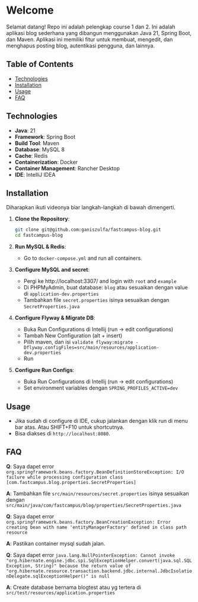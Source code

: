 # Welcome

Selamat datang! Repo ini adalah pelengkap course 1 dan 2. Ini adalah aplikasi blog sederhana yang dibangun menggunakan Java 21, Spring Boot, dan Maven.
Aplikasi ini memiliki fitur untuk membuat, mengedit, dan menghapus posting blog, autentikasi pengguna, dan lainnya.


## Table of Contents

- [Technologies](#technologies)
- [Installation](#installation)
- [Usage](#usage)
- [FAQ](#faq)

## Technologies

- **Java**: 21
- **Framework**: Spring Boot
- **Build Tool**: Maven
- **Database**: MySQL 8
- **Cache**: Redis
- **Containerization**: Docker
- **Container Management**: Rancher Desktop
- **IDE**: IntelliJ IDEA

## Installation

Diharapkan ikuti videonya biar langkah-langkah di bawah dimengerti.

1. **Clone the Repository**:

   ```bash
   git clone git@github.com:ganiszulfa/fastcampus-blog.git
   cd fastcampus-blog
   ```

2. **Run MySQL & Redis**:

   - Go to `docker-compose.yml` and run all containers.

3. **Configure MySQL and secret**:

   - Pergi ke http://localhost:3307/ and login with `root` and `example`
   - Di PHPMyAdmin, buat database: `blog` atau sesuaikan dengan value di `application-dev.properties`
   - Tambahkan file `secret.properties` isinya sesuaikan dengan `SecretProperties.java`

4. **Configure Flyway & Migrate DB**:
   - Buka Run Configurations di Intellij (run -> edit configurations)
   - Tambah New Configuration (alt + insert)
   - Pilih maven, dan isi `validate flyway:migrate -Dflyway.configFiles=src/main/resources/application-dev.properties`
   - Run
     
5. **Configure Run Configs**:
   - Buka Run Configurations di Intellij (run -> edit configurations)
   - Set environment variables dengan `SPRING_PROFILES_ACTIVE=dev`

## Usage

- Jika sudah di configure di IDE, cukup jalankan dengan klik run di menu bar atas. Atau SHIFT+F10 untuk shortcutnya.
- Bisa diakses di `http://localhost:8080`.

## FAQ

**Q**: Saya dapet error `org.springframework.beans.factory.BeanDefinitionStoreException: I/O failure while processing configuration class [com.fastcampus.blog.properties.SecretProperties]`

**A**: Tambahkan file `src/main/resources/secret.properties` isinya sesuaikan dengan `src/main/java/com/fastcampus/blog/properties/SecretProperties.java`

**Q**: Saya dapet error `org.springframework.beans.factory.BeanCreationException: Error creating bean with name 'entityManagerFactory' defined in class path resource`

**A**: Pastikan container mysql sudah jalan.

**Q**: Saya dapet error `java.lang.NullPointerException: Cannot invoke "org.hibernate.engine.jdbc.spi.SqlExceptionHelper.convert(java.sql.SQLException, String)" because the return value of "org.hibernate.resource.transaction.backend.jdbc.internal.JdbcIsolationDelegate.sqlExceptionHelper()" is null`

**A**: Create database bernama blogtest atau yg tertera di `src/test/resources/application.properties`